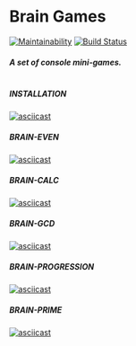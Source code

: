 # Brain Games

[![Maintainability](https://api.codeclimate.com/v1/badges/bd7ea077508aa93ea72b/maintainability)](https://codeclimate.com/github/Uladzislau97/project-lvl1-s392/maintainability) [![Build Status](https://travis-ci.org/Uladzislau97/brain-games-js.svg?branch=master)](https://travis-ci.org/Uladzislau97/brain-games-js)

##### A set of console mini-games.
#
##### INSTALLATION
[![asciicast](https://asciinema.org/a/kz2cZcszcWGciEGVFp9L2zZHj.svg)](https://asciinema.org/a/kz2cZcszcWGciEGVFp9L2zZHj)
##### BRAIN-EVEN
[![asciicast](https://asciinema.org/a/xpna04ydvECjTEa6isBCZgBn1.svg)](https://asciinema.org/a/xpna04ydvECjTEa6isBCZgBn1)
##### BRAIN-CALC
[![asciicast](https://asciinema.org/a/13NYXyDlvwwhI364Aos10cdC3.svg)](https://asciinema.org/a/13NYXyDlvwwhI364Aos10cdC3)
##### BRAIN-GCD
[![asciicast](https://asciinema.org/a/6vdHHIfJpnJmxOxc5kbl5k9Kp.svg)](https://asciinema.org/a/6vdHHIfJpnJmxOxc5kbl5k9Kp)
##### BRAIN-PROGRESSION
[![asciicast](https://asciinema.org/a/2u7wCLuDdY6Y5u4xwY3Qgm1SN.svg)](https://asciinema.org/a/2u7wCLuDdY6Y5u4xwY3Qgm1SN)
##### BRAIN-PRIME
[![asciicast](https://asciinema.org/a/odByZ8N3sO5klcUhj7h1yhIjA.svg)](https://asciinema.org/a/odByZ8N3sO5klcUhj7h1yhIjA)